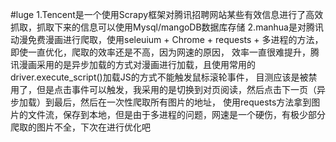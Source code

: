 #luge
1.Tencent是一个使用Scrapy框架对腾讯招聘网站某些有效信息进行了高效抓取，抓取下来的信息可以使用Mysql/mangoDB数据库存储
2.manhua是对腾讯动漫免费漫画进行爬取，使用seleuium + Chrome + requests + 多进程的方法，即使一直优化，爬取的效率还是不高，因为网速的原因，
效率一直很难提升，腾讯漫画采用的是异步加载的方式对漫画进行加载，且使用常用的driver.execute_script()加载JS的方式不能触发鼠标滚轮事件，
目测应该是被禁用了，但是点击事件可以触发，我采用的是切换到对页阅读，然后点击下一页（异步加载）到最后，然后在一次性爬取所有图片的地址，
使用requests方法拿到图片的文件流，保存到本地，但是由于多进程的问题，网速是一个硬伤，有极少部分爬取的图片不全，下次在进行优化吧
